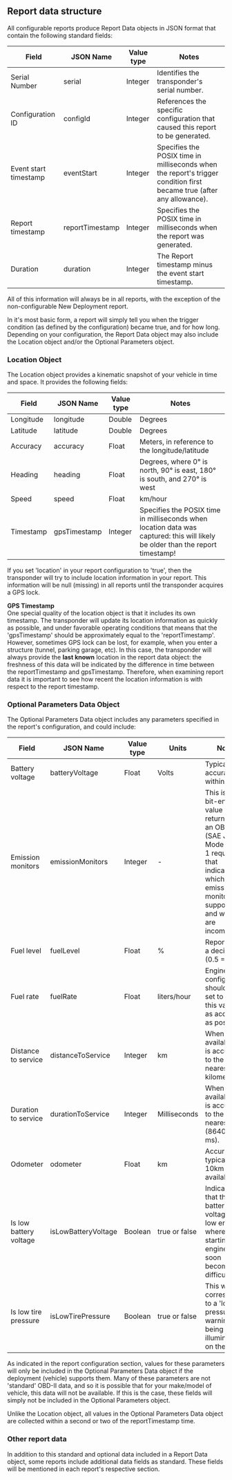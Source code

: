 ## Report data structure  
All configurable reports produce Report Data objects in JSON format that contain the following standard fields:  

Field | JSON Name | Value type | Notes
------|-----------|------------|-------
Serial Number | serial | Integer | Identifies the transponder's serial number.  
Configuration ID | configId | Integer | References the specific configuration that caused this report to be generated.  
Event start timestamp	| eventStart | Integer | Specifies the POSIX time in milliseconds when the report's trigger condition first became true (after any allowance).  
Report timestamp | reportTimestamp | Integer | Specifies the POSIX time in milliseconds when the report was generated.  
Duration | duration | Integer | The Report timestamp minus the event start timestamp.  

All of this information will always be in all reports, with the exception of the non-configurable New Deployment report.  

In it's most basic form, a report will simply tell you when the trigger condition (as defined by the configuration) became true, and for how long. Depending on your configuration, the Report Data object may also include the Location object and/or the Optional Parameters object.  

### Location Object  
The Location object provides a kinematic snapshot of your vehicle in time and space. It provides the following fields:  

Field | JSON Name | Value type | Notes  
------|-----------|------------|-------
Longitude | longitude | Double | Degrees  
Latitude | latitude | Double | Degrees  
Accuracy | accuracy | Float | Meters, in reference to the longitude/latitude  
Heading |	heading	| Float |	Degrees, where 0° is north, 90° is east, 180° is south, and 270° is west
Speed | speed	| Float | km/hour  
Timestamp | gpsTimestamp | Integer | Specifies the POSIX time in milliseconds when location data was captured: this will likely be older than the report timestamp!  

If you set 'location' in your report configuration to 'true', then the transponder will try to include location information in your report. This information will be null (missing) in all reports until the transponder acquires a GPS lock.  

**GPS Timestamp**  
One special quality of the location object is that it includes its own timestamp. The transponder will update its location information as quickly as possible, and under favorable operating conditions that means that the 'gpsTimestamp' should be approximately equal to the 'reportTimestamp'. However, sometimes GPS lock can be lost, for example, when you enter a structure (tunnel, parking garage, etc). In this case, the transponder will always provide the **last known** location in the report data object: the freshness of this data will be indicated by the difference in time between the reportTimestamp and gpsTimestamp. Therefore, when examining report data it is important to see how recent the location information is with respect to the report timestamp.  

### Optional Parameters Data Object  
The Optional Parameters Data object includes any parameters specified in the report's configuration, and could include:  


Field | JSON Name | Value type | Units | Notes
------|-----------|------------|-------|-------
Battery voltage | batteryVoltage | Float | Volts | Typically accurate to within 50mV.
Emission monitors | emissionMonitors | Integer | - | This is the bit-encoded value returned by an OBD-II (SAE J1979) Mode 1, PID 1 request that indicates which emission monitors are supported and which are incomplete.
Fuel level | fuelLevel | Float | % | Reported as a decimal (0.5 = 50%)
Fuel rate | fuelRate | Float | liters/hour | Engine configuration should be set to ensure this value is as accurate as possible.
Distance to service | distanceToService | Integer | km | When available, it is accurate to the nearest ten kilometers.
Duration to service | durationToService | Integer | Milliseconds | When available, it is accurate to the nearest day (86400000 ms).
Odometer | odometer | Float | km | Accuracy is typically +/- 10km when available.
Is low battery voltage | isLowBatteryVoltage | Boolean | true or false | Indicates that the battery voltage is low enough where starting the engine might soon become difficult.
Is low tire pressure | isLowTirePressure | Boolean | true or false | This will correspond to a 'low tire pressure' warning light being illuminated on the dash.

As indicated in the report configuration section, values for these parameters will only be included in the Optional Parameters Data object if the deployment (vehicle) supports them. Many of these parameters are not 'standard' OBD-II data, and so it is possible that for your make/model of vehicle, this data will not be available. If this is the case, these fields will simply not be included in the Optional Parameters object.  

Unlike the Location object, all values in the Optional Parameters Data object are collected within a second or two of the reportTimestamp time.

### Other report data  
In addition to this standard and optional data included in a Report Data object, some reports include additional data fields as standard. These fields will be mentioned in each report's respective section.  
